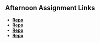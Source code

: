 ## Afternoon Assignment Links

* **[Repo](https://github.com/MeganHancock/game-night)**
* **[Repo](https://github.com/MeganHancock/<ASSIGNMENT_REPO>)**
* **[Repo](https://github.com/MeganHancock/<ASSIGNMENT_REPO>)**
* **[Repo](https://github.com/MeganHancock/<ASSIGNMENT_REPO>)**
